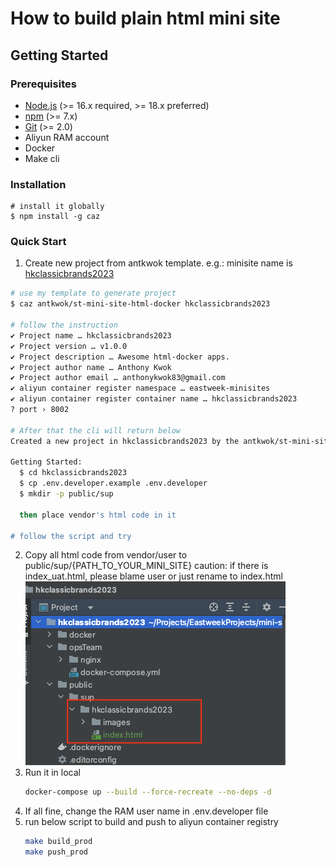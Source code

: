 # How to build plain html mini site 



## Getting Started

### Prerequisites

- [Node.js](https://nodejs.org/) (>= 16.x required, >= 18.x preferred)
- [npm](https://www.npmjs.com/) (>= 7.x)
- [Git](https://git-scm.com/) (>= 2.0)
- Aliyun RAM account
- Docker
- Make cli

### Installation

```
# install it globally
$ npm install -g caz
```

### Quick Start

1. Create new project from antkwok template.
   e.g.: minisite name is [hkclassicbrands2023](https://eastweek-uat.stheadline.com/sup/hkclassicbrands2023/)

```sh
# use my template to generate project
$ caz antkwok/st-mini-site-html-docker hkclassicbrands2023

# follow the instruction
✔ Project name … hkclassicbrands2023
✔ Project version … v1.0.0
✔ Project description … Awesome html-docker apps.
✔ Project author name … Anthony Kwok
✔ Project author email … anthonykwok83@gmail.com
✔ aliyun container register namespace … eastweek-minisites
✔ aliyun container register container name … hkclassicbrands2023
? port › 8002

# After that the cli will return below
Created a new project in hkclassicbrands2023 by the antkwok/st-mini-site-html-docker template.

Getting Started:
  $ cd hkclassicbrands2023
  $ cp .env.developer.example .env.developer
  $ mkdir -p public/sup

  then place vendor's html code in it

# follow the script and try
```

2. Copy all html code from vendor/user to public/sup/{PATH_TO_YOUR_MINI_SITE}
   caution: if there is index_uat.html, please blame user or just rename to index.html
   ![image-20230904104856650](./assets/image-20230904104856650.png)
3. Run it in local
   ```sh
   docker-compose up --build --force-recreate --no-deps -d
   ```
4. If all fine, change the RAM user name in .env.developer file  
5. run below script to build and push to aliyun container registry
   ```sh
   make build_prod
   make push_prod
   ```
